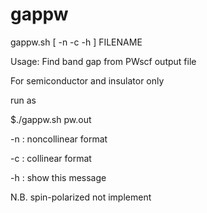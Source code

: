 # gappw

gappw.sh [ -n -c -h ] FILENAME

Usage: Find band gap from PWscf output file

For semiconductor and insulator only

run as

 $./gappw.sh pw.out
 
-n : noncollinear format

-c : collinear format

-h : show this message

N.B. spin-polarized not implement
